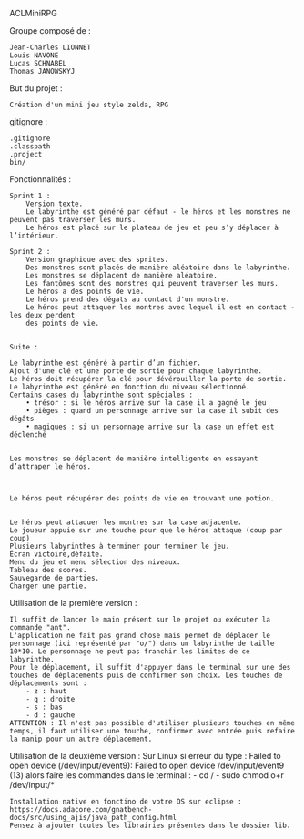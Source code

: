 
ACLMiniRPG

Groupe composé de :

    Jean-Charles LIONNET
    Louis NAVONE
    Lucas SCHNABEL
    Thomas JANOWSKYJ

But du projet :

    Création d'un mini jeu style zelda, RPG
        
gitignore : 

    .gitignore
    .classpath
    .project
    bin/

Fonctionnalités :

    Sprint 1 : 
        Version texte.
        Le labyrinthe est généré par défaut - le héros et les monstres ne peuvent pas traverser les murs.
        Le héros est placé sur le plateau de jeu et peu s’y déplacer à l’intérieur. 
    
    Sprint 2 : 
        Version graphique avec des sprites.
        Des monstres sont placés de manière aléatoire dans le labyrinthe.
        Les monstres se déplacent de manière aléatoire.
        Les fantômes sont des monstres qui peuvent traverser les murs.
        Le héros a des points de vie.
        Le héros prend des dégats au contact d'un monstre.
        Le héros peut attaquer les montres avec lequel il est en contact - les deux perdent
        des points de vie.
        
        
    Suite :
    
    Le labyrinthe est généré à partir d’un fichier.
    Ajout d'une clé et une porte de sortie pour chaque labyrinthe.
    Le héros doit récupérer la clé pour dévérouiller la porte de sortie.  
    Le labyrinthe est généré en fonction du niveau sélectionné.
    Certains cases du labyrinthe sont spéciales : 
        • trésor : si le héros arrive sur la case il a gagné le jeu 
        • pièges : quand un personnage arrive sur la case il subit des dégâts  
        • magiques : si un personnage arrive sur la case un effet est déclenché  
     
    
    Les monstres se déplacent de manière intelligente en essayant d’attraper le héros.
    
     
    
    Le héros peut récupérer des points de vie en trouvant une potion.
    
    
    Le héros peut attaquer les montres sur la case adjacente.
    Le joueur appuie sur une touche pour que le héros attaque (coup par coup)
    Plusieurs labyrinthes à terminer pour terminer le jeu.
    Écran victoire,défaite.
    Menu du jeu et menu sélection des niveaux.
    Tableau des scores.
    Sauvegarde de parties.
    Charger une partie.
    
    
Utilisation de la première version : 
    
    Il suffit de lancer le main présent sur le projet ou exécuter la commande "ant".
    L'application ne fait pas grand chose mais permet de déplacer le personnage (ici représenté par "o/") dans un labyrinthe de taille 10*10. Le personnage ne peut pas franchir les limites de ce labyrinthe. 
    Pour le déplacement, il suffit d'appuyer dans le terminal sur une des touches de déplacements puis de confirmer son choix. Les touches de déplacements sont :
        - z : haut
        - q : droite 
        - s : bas
        - d : gauche
    ATTENTION : Il n'est pas possible d'utiliser plusieurs touches en même temps, il faut utiliser une touche, confirmer avec entrée puis refaire la manip pour un autre déplacement. 
        
        
Utilisation de la deuxième version :
    Sur Linux si erreur du type : Failed to open device (/dev/input/event9): Failed to open device /dev/input/event9 (13)
    alors faire les commandes dans le terminal :    - cd /
                                                    - sudo chmod o+r /dev/input/*
                                                    
    Installation native en fonctino de votre OS sur eclipse : https://docs.adacore.com/gnatbench-docs/src/using_ajis/java_path_config.html
    Pensez à ajouter toutes les librairies présentes dans le dossier lib.

